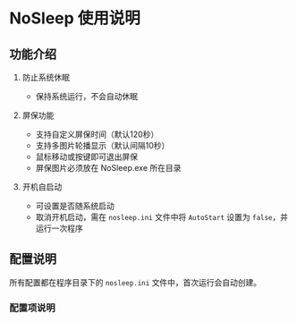 # NoSleep 使用说明

## 功能介绍
1. 防止系统休眠
   - 保持系统运行，不会自动休眠

2. 屏保功能
   - 支持自定义屏保时间（默认120秒）
   - 支持多图片轮播显示（默认间隔10秒）
   - 鼠标移动或按键即可退出屏保
   - 屏保图片必须放在 NoSleep.exe 所在目录

3. 开机自启动
   - 可设置是否随系统启动
   - 取消开机启动，需在 `nosleep.ini` 文件中将 `AutoStart` 设置为 `false`，并运行一次程序

## 配置说明
所有配置都在程序目录下的 `nosleep.ini` 文件中，首次运行会自动创建。

### 配置项说明